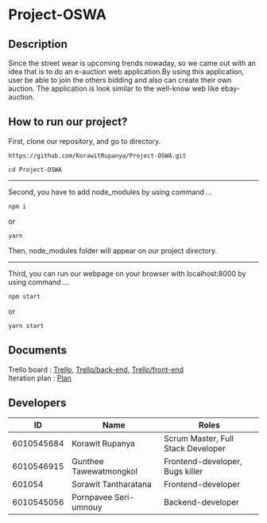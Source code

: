 # Project-OSWA

## Description

Since the street wear is upcoming trends nowaday, so we came out with an idea that is to do an e-auction web application.By using this application, user be able to join the others bidding and also can create their own auction. The application is look similar to the well-know web like ebay-auction.

## How to run our project?

First, clone our repository, and go to directory.

```
https://github.com/KorawitRupanya/Project-OSWA.git
```

```
cd Project-OSWA
```

<hr>
Second, you have to add node_modules by using command ...

```
npm i
```

or

```
yarn
```

Then, node_modules folder will appear on our project directory.

<hr>

Third, you can run our webpage on your browser with localhost:8000 by using command ...

```
npm start
```

or

```
yarn start
```

## Documents

Trello board : [Trello](https://trello.com/b/myhM5Ihs), [Trello/back-end](https://trello.com/b/TtDLhCaC), [Trello/front-end](https://trello.com/b/nYyXxN0K)</br>
Iteration plan : [Plan](https://github.com/KorawitRupanya/Project-OSWA/wiki/Plan)

## Developers

| ID         | Name                   | Roles                              |
| ---------- | ---------------------- | ---------------------------------- |
| 6010545684 | Korawit Rupanya        | Scrum Master, Full Stack Developer |
| 6010546915 | Gunthee Tawewatmongkol | Frontend-developer, Bugs killer    |
| 601054     | Sorawit Tantharatana   | Frontend-developer                 |
| 6010545056 | Pornpavee Seri-umnouy  | Backend-developer                  |
